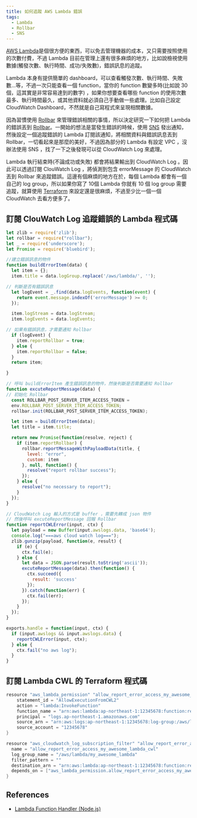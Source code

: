 ```yaml
---
title: 如何追蹤 AWS Lambda 錯誤
tags:
  - Lambda
  - Rollbar
  - SNS
---
```


[AWS Lambda](https://aws.amazon.com/tw/lambda/)是個很方便的東西，可以免去管理機器的成本，又只需要按照使用的次數付費，不過 Lambda 目前在管理上還有很多麻煩的地方，比如說檢視使用數據(觸發次數、執行時間、成功/失敗數)，錯誤訊息的追蹤。

Lambda 本身有提供簡單的 dashboard，可以查看觸發次數、執行時間、失敗數...等，不過一次只能查看一個 function，當你的 function 數變多時(比如說 30 個，這其實是非常容易達到的數字) ，如果你想要查看哪些 function 的使用次數最多、執行時間最久，或其他資料就必須自己手動做一些處理。比如自己設定 CloudWatch Dashboard，不然就是自己寫程式來呈現相關數據。


因為習慣使用 [Rollbar](https://rollbar.com/) 來管理錯誤相關的事情，所以決定研究一下如何把 Lambda 的錯誤丟到 [Rollbar](https://rollbar.com/)。一開始的想法是當發生錯誤的時候，使用 [SNS](https://aws.amazon.com/sns/) 發出通知，然後設定一個追蹤錯誤的 Lambda 訂閱該通知，將相關資料與錯誤訊息丟到 Rollbar，一切看起來是那麼的美好，不過因為部分的 Lambda 有設定 VPC ，沒辦法使用 SNS ，找了一下之後發現可以從 CloudWatch Log 來處理。

 Lambda 執行結束時(不論成功或失敗) 都會將結果輸出到 CloudWatch Log 。因此可以透過訂閱 ClouWatch Log ，將偵測到包含 errorMessage 的 CloudWatch 丟到 Rollbar 來追蹤錯誤。這邊有個麻煩的地方在於，每個 Lambda 都會有一個自己的 log group，所以如果你寫了 10個 Lambda 你就有 10 個 log group 需要追蹤，就算使用 [Terraform](https://www.terraform.io/) 來設定還是很麻煩，不過至少比一個一個 CloudWatch 去看方便多了。

## 訂閱 ClouWatch Log 追蹤錯誤的 Lambda 程式碼
```js
let zlib = require('zlib');
let rollbar = require("rollbar");
let _ = require('underscore');
let Promise = require('bluebird');

//建立錯誤訊息的物件
function buildErrorItem(data) {
  let item = {};
  item.title = data.logGroup.replace('/aws/lambda/', '');

// 判斷是否有錯誤訊息
  let logEvent = _.find(data.logEvents, function(event) {
    return event.message.indexOf('errorMessage') >= 0;
  });

  item.logStream = data.logStream;
  item.logEvents = data.logEvents;

// 如果有錯誤訊息，才需要通知 Rollbar
  if (logEvent) {
    item.reportRollbar = true;
  } else {
    item.reportRollbar = false;
  }
  return item;

}

// 呼叫 buildErrorItem 產生錯誤訊息的物件，然後判斷是否需要通知 Rollbar
function excuteReportMessage(data) {
// 初始化 Rollbar
  const ROLLBAR_POST_SERVER_ITEM_ACCESS_TOKEN = 
  env.ROLLBAR_POST_SERVER_ITEM_ACCESS_TOKEN;
  rollbar.init(ROLLBAR_POST_SERVER_ITEM_ACCESS_TOKEN);

  let item = buildErrorItem(data);
  let title = item.title;

  return new Promise(function(resolve, reject) {
    if (item.reportRollbar) {
      rollbar.reportMessageWithPayloadData(title, {
        level: "error",
        custom: item
      }, null, function() {
        resolve("report rollbar success");
      });
    } else {
      resolve("no necessary to report");
    }
  });
}

// CloudWatch Log 輸入的方式是 buffer ，需要先轉成 json 物件
// 然後呼叫 excuteReportMessage 回報 Rollbar
function reportCWLError(input, ctx) {
  let payload = new Buffer(input.awslogs.data, 'base64');
  console.log("===aws cloud watch log===");
  zlib.gunzip(payload, function(e, result) {
    if (e) {
      ctx.fail(e);
    } else {
      let data = JSON.parse(result.toString('ascii'));
      excuteReportMessage(data).then(function() {
        ctx.succeed({
          result: 'success'
        });
      }).catch(function(err) {
        ctx.fail(err);
      });
    }
  });
}

exports.handle = function(input, ctx) {
  if (input.awslogs && input.awslogs.data) {
    reportCWLError(input, ctx);
  } else {
    ctx.fail("no aws log");
  }
}

```

## 訂閱 Lambda CWL 的 Terraform 程式碼

```go
resource "aws_lambda_permission" "allow_report_error_access_my_awesome_lambda_cwl" {
    statement_id = "AllowExecutionFromCWL2"
    action = "lambda:InvokeFunction"
    function_name = "arn:aws:lambda:ap-northeast-1:12345678:function:report_error"
    principal = "logs.ap-northeast-1.amazonaws.com"
    source_arn = "arn:aws:logs:ap-northeast-1:12345678:log-group:/aws/lambda/my_awesome_lambda:*"
    source_account = "12345678"
}

resource "aws_cloudwatch_log_subscription_filter" "allow_report_error_access_my_awesome_lambda_cwl" {
  name = "allow_report_error_access_my_awesome_lambda_cwl"
  log_group_name = "/aws/lambda/my_awesome_lambda"
  filter_pattern = ""
  destination_arn = "arn:aws:lambda:ap-northeast-1:12345678:function:report_error"
  depends_on = ["aws_lambda_permission.allow_report_error_access_my_awesome_lambda_cwl"]
}
```


## References
* [Lambda Function Handler (Node.js)](http://docs.aws.amazon.com/lambda/latest/dg/nodejs-prog-model-handler.html)
